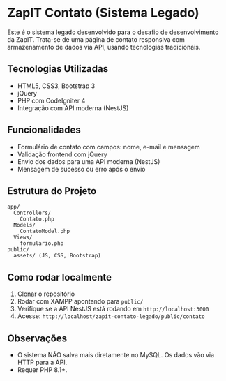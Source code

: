 # ZapIT Contato (Sistema Legado)

Este é o sistema legado desenvolvido para o desafio de desenvolvimento da ZapIT. Trata-se de uma página de contato responsiva com armazenamento de dados via API, usando tecnologias tradicionais.

## Tecnologias Utilizadas

- HTML5, CSS3, Bootstrap 3
- jQuery
- PHP com CodeIgniter 4
- Integração com API moderna (NestJS)

## Funcionalidades

- Formulário de contato com campos: nome, e-mail e mensagem
- Validação frontend com jQuery
- Envio dos dados para uma API moderna (NestJS)
- Mensagem de sucesso ou erro após o envio

## Estrutura do Projeto

```
app/
  Controllers/
    Contato.php
  Models/
    ContatoModel.php
  Views/
    formulario.php
public/
  assets/ (JS, CSS, Bootstrap)
```

## Como rodar localmente

1. Clonar o repositório
2. Rodar com XAMPP apontando para `public/`
3. Verifique se a API NestJS está rodando em `http://localhost:3000`
4. Acesse: `http://localhost/zapit-contato-legado/public/contato`

## Observações

- O sistema NÃO salva mais diretamente no MySQL. Os dados vão via HTTP para a API.
- Requer PHP 8.1+.
